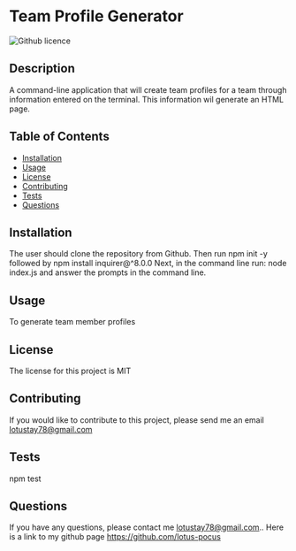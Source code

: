 # Team Profile Generator
  ![Github licence](http://img.shields.io/badge/license-MIT-yellow.svg)


  ## Description
  A command-line application that will create team profiles for a team through information entered on the terminal. This information wil generate an HTML page.

  ## Table of Contents
  - [Installation](#installation)
  - [Usage](#usage)
  - [License](#license)
  - [Contributing](#contributing)
  - [Tests](#tests)
  - [Questions](#questions)

  ## Installation
  The user should clone the repository from Github. Then run npm init -y followed by npm install inquirer@^8.0.0 Next, in the command line run: node index.js and answer the prompts in the command line.

  ## Usage
  To generate team member profiles

  ## License
  The license for this project is MIT

  ## Contributing
  If you would like to contribute to this project, please send me an email lotustay78@gmail.com

  ## Tests
  npm test

  ## Questions
  If you have any questions, please contact me  lotustay78@gmail.com.. Here is a link to my github page https://github.com/lotus-pocus

